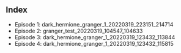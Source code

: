 ## Index

* Episode 1: dark_hermione_granger_1_20220319_223151_214714
* Episode 2: granger_test_20220319_104547_104633
* Episode 3: dark_hermione_granger_1_20220319_123432_113844
* Episode 4: dark_hermione_granger_1_20220319_123432_115815